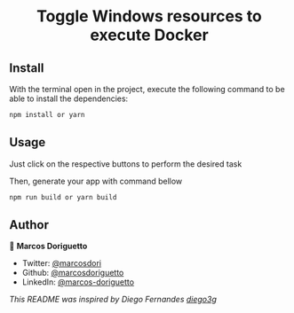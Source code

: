 <h1 align="center">Toggle Windows resources to execute Docker</h1>

## Install
With the terminal open in the project, execute the following command to be able to install the dependencies:
```sh
npm install or yarn
```

## Usage
Just click on the respective buttons to perform the desired task


Then, generate your app with command bellow

```sh
npm run build or yarn build
```

## Author

👤 **Marcos Doriguetto**

* Twitter: [@marcosdori](https://twitter.com/marcosdori)
* Github: [@marcosdoriguetto](https://github.com/marcosdoriguetto)
* LinkedIn: [@marcos-doriguetto](https://linkedin.com/in/marcos-doriguetto)


_This README was inspired by Diego Fernandes [diego3g](https://github.com/diego3g/mini-video-me/blob/master/README.md)_